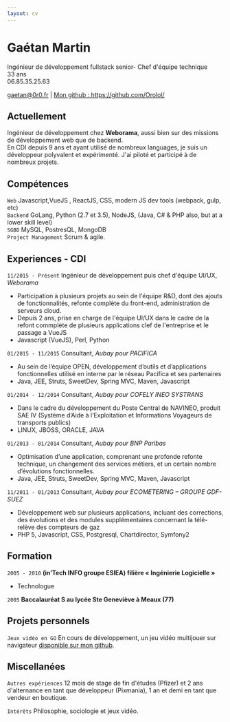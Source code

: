 ```yaml
---
layout: cv
---
```


# Gaétan Martin

Ingénieur de développement fullstack senior- Chef d'équipe technique  
33 ans  
06.85.35.25.63

<div id="webaddress">
<a href="mailto:gaetan@0r0.fr">gaetan@0r0.fr</a>
| <a href="https://github.com/Orolol/">Mon github : https://github.com/Orolol/</a>
</div>

## Actuellement

Ingénieur de développement chez **Weborama**, aussi bien sur des missions de développement web que de backend.  
En CDI depuis 9 ans et ayant utilisé de nombreux languages, je suis un développeur polyvalent et expérimenté. J'ai piloté et participé à de nombreux projets.

## Compétences

`Web` Javascript,VueJS , ReactJS, CSS, modern JS dev tools (webpack, gulp, etc)  
`Backend` GoLang, Python (2.7 et 3.5), NodeJS, (Java, C# & PHP also, but at a lower skill level)  
`SGBD` MySQL, PostresQL, MongoDB  
`Project Management` Scrum & agile.

## Experiences - CDI

`11/2015 - Présent`
Ingénieur de développement puis chef d'équipe UI/UX, _Weborama_

- Participation à plusieurs projets au sein de l'équipe R&D, dont des ajouts de fonctionnalités, refonte complète du front-end, administration de serveurs cloud.
- Depuis 2 ans, prise en charge de l'équipe UI/UX dans le cadre de la refont commplète de plusieurs applications clef de l'entreprise et le passage a VueJS
- Javascript (VueJS), Perl, Python

`01/2015 - 11/2015`
Consultant, _Aubay pour PACIFICA_

- Au sein de l’équipe OPEN, développement d’outils et d’applications fonctionnelles utilisé en interne par le réseau Pacifica et ses partenaires
- Java, JEE, Struts, SweetDev, Spring MVC, Maven, Javascript

`01/2014 - 12/2014`
Consultant, _Aubay pour COFELY INEO SYSTRANS_

- Dans le cadre du développement du Poste Central de NAVINEO, produit SAE IV (Système d’Aide à l’Exploitation et Informations Voyageurs de transports publics)
- LINUX, JBOSS, ORACLE, JAVA

`01/2013 - 01/2014`
Consultant, _Aubay pour BNP Paribas_

- Optimisation d’une application, comprenant une profonde refonte technique, un changement des services métiers, et un certain nombre d’évolutions fonctionnelles.
- Java, JEE, Struts, SweetDev, Spring MVC, Maven, Javascript

`11/2011 - 01/2013`
Consultant, _Aubay pour ECOMETERING – GROUPE GDF-SUEZ_

- Développement web sur plusieurs applications, incluant des corrections, des évolutions et des modules supplémentaires concernant la télé-relève des compteurs de gaz
- PHP 5, Javascript, CSS, Postgresql, Chartdirector, Symfony2

## Formation

`2005 - 2010`
**(in’Tech INFO groupe ESIEA) filière « Ingénierie Logicielle »**

- Technologue

`2005`
**Baccalauréat S au lycée Ste Geneviève à Meaux (77)**

## Projets personnels

`Jeux vidéo en GO`
En cours de développement, un jeu vidéo multijouer sur navigateur [disponible sur mon github](https://github.com/Orolol/gogame).

## Miscellanées

`Autres expériences`
12 mois de stage de fin d'études (Pfizer) et 2 ans d'alternance en tant que développeur (Pixmania), 1 an et demi en tant que vendeur en boutique.

`Intérêts`
Philosophie, sociologie et jeux vidéo.
